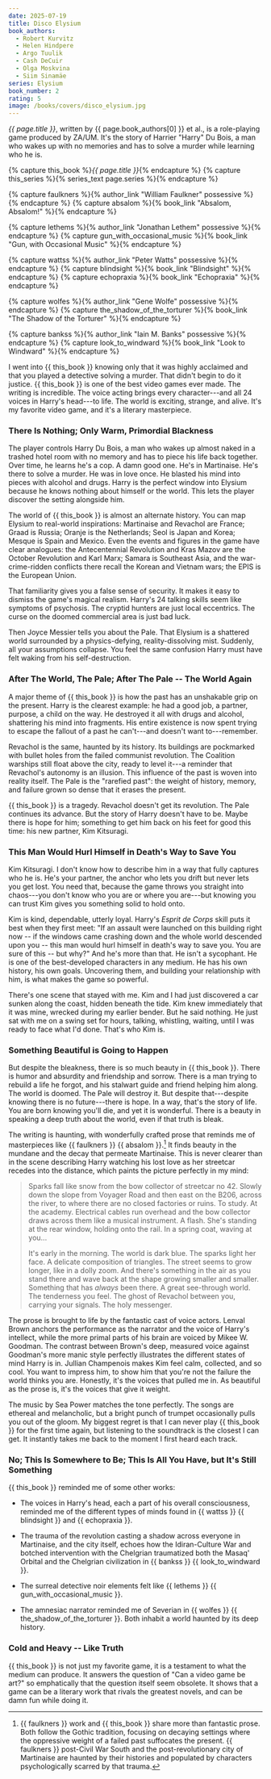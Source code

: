 ```yaml
---
date: 2025-07-19
title: Disco Elysium
book_authors:
  - Robert Kurvitz
  - Helen Hindpere
  - Argo Tuulik
  - Cash DeCuir
  - Olga Moskvina
  - Siim Sinamäe
series: Elysium
book_number: 2
rating: 5
image: /books/covers/disco_elysium.jpg
---
```


<cite class="video-game-title">{{ page.title }}</cite>, written by <span
class="author-name">{{ page.book_authors[0] }}</span> <abbr class="etal">et
al.</abbr>, is a role-playing game produced by ZA/UM. It's the story of
Harrier "Harry" Du Bois, a man who wakes up with no memories and has to solve
a murder while learning who he is.

{% capture this_book %}<cite class="book-title">{{ page.title }}</cite>{% endcapture %}
{% capture this_series %}{% series_text page.series %}{% endcapture %}

{% capture faulkners %}{% author_link "William Faulkner" possessive %}{% endcapture %}
{% capture absalom %}{% book_link "Absalom, Absalom!" %}{% endcapture %}

{% capture lethems %}{% author_link "Jonathan Lethem" possessive %}{% endcapture %}
{% capture gun_with_occasional_music %}{% book_link "Gun, with Occasional Music" %}{% endcapture %}

{% capture wattss %}{% author_link "Peter Watts" possessive %}{% endcapture %}
{% capture blindsight %}{% book_link "Blindsight" %}{% endcapture %}
{% capture echopraxia %}{% book_link "Echopraxia" %}{% endcapture %}

{% capture wolfes %}{% author_link "Gene Wolfe" possessive %}{% endcapture %}
{% capture the_shadow_of_the_torturer %}{% book_link "The Shadow of the Torturer" %}{% endcapture %}

{% capture bankss %}{% author_link "Iain M. Banks" possessive %}{% endcapture %}
{% capture look_to_windward %}{% book_link "Look to Windward" %}{% endcapture %}

I went into {{ this_book }} knowing only that it was highly acclaimed and that
you played a detective solving a murder. That didn't begin to do it justice.
{{ this_book }} is one of the best video games ever made. The writing is
incredible. The voice acting brings every character---and all 24 voices in
Harry's head---to life. The world is exciting, strange, and alive. It's my
favorite video game, and it's a literary masterpiece.

### There Is Nothing; Only Warm, Primordial Blackness

The player controls Harry Du Bois, a man who wakes up almost naked in a
trashed hotel room with no memory and has to piece his life back together.
Over time, he learns he's a cop. A damn good one. He's in Martinaise. He's
there to solve a murder. He was in love once. He blasted his mind into pieces
with alcohol and drugs. Harry is the perfect window into Elysium because he
knows nothing about himself or the world. This lets the player discover the
setting alongside him.

The world of {{ this_book }} is almost an alternate history. You can map
Elysium to real-world inspirations: Martinaise and Revachol are France; Graad
is Russia; Oranje is the Netherlands; Seol is Japan and Korea; Mesque is Spain
and Mexico. Even the events and figures in the game have clear analogues: the
Antecentennial Revolution and Kras Mazov are the October Revolution and Karl
Marx; Samara is Southeast Asia, and the war-crime-ridden conflicts there
recall the Korean and Vietnam wars; the EPIS is the European Union.

That familiarity gives you a false sense of security. It makes it easy to
dismiss the game's magical realism. Harry's 24 talking skills seem like
symptoms of psychosis. The cryptid hunters are just local eccentrics. The
curse on the doomed commercial area is just bad luck.

Then Joyce Messier tells you about the Pale. That Elysium is a shattered world
surrounded by a physics-defying, reality-dissolving mist. Suddenly, all your
assumptions collapse. You feel the same confusion Harry must have felt waking
from his self-destruction.

### After The World, The Pale; After The Pale -- The World Again

A major theme of {{ this_book }} is how the past has an unshakable grip on the
present. Harry is the clearest example: he had a good job, a partner, purpose,
a child on the way. He destroyed it all with drugs and alcohol, shattering his
mind into fragments. His entire existence is now spent trying to escape the
fallout of a past he can't---and doesn't want to---remember.

Revachol is the same, haunted by its history. Its buildings are pockmarked
with bullet holes from the failed communist revolution. The Coalition warships
still float above the city, ready to level it---a reminder that Revachol's
autonomy is an illusion. This influence of the past is woven into reality
itself. The Pale is the "rarefied past": the weight of history, memory, and
failure grown so dense that it erases the present.

{{ this_book }} is a tragedy. Revachol doesn't get its revolution. The Pale
continues its advance. But the story of Harry doesn't have to be. Maybe there
is hope for him; something to get him back on his feet for good this time: his
new partner, Kim Kitsuragi.

### This Man Would Hurl Himself in Death's Way to Save You

Kim Kitsuragi. I don't know how to describe him in a way that fully captures
who he is. He's your partner, the anchor who lets you drift but never lets you
get lost. You need that, because the game throws you straight into chaos---you
don't know who you are or where you are---but knowing you can trust Kim gives
you something solid to hold onto.

Kim is kind, dependable, utterly loyal. Harry's _Esprit de Corps_ skill puts
it best when they first meet: "If an assault were launched on this building
right now -- if the windows came crashing down and the whole world descended
upon you -- this man would hurl himself in death's way to save you. You are
sure of this -- but why?" And he's more than that. He isn't a sycophant. He is
one of the best-developed characters in any medium. He has his own history,
his own goals. Uncovering them, and building your relationship with him, is
what makes the game so powerful.

There's one scene that stayed with me. Kim and I had just discovered a car
sunken along the coast, hidden beneath the tide. Kim knew immediately that it
was mine, wrecked during my earlier bender. But he said nothing. He just sat
with me on a swing set for hours, talking, whistling, waiting, until I was
ready to face what I'd done. That's who Kim is.

### Something Beautiful is Going to Happen

But despite the bleakness, there is so much beauty in {{ this_book }}. There
is humor and absurdity and friendship and sorrow. There is a man trying to
rebuild a life he forgot, and his stalwart guide and friend helping him along.
The world is doomed. The Pale will destroy it. But despite that---despite
knowing there is no future---there is hope. In a way, that's the story of
life. You are born knowing you'll die, and yet it is wonderful. There is a
beauty in speaking a deep truth about the world, even if that truth is bleak.

The writing is haunting, with wonderfully crafted prose that reminds me of
masterpieces like {{ faulkners }} {{ absalom }}.[^gothic] It finds beauty in
the mundane and the decay that permeate Martinaise. This is never clearer than
in the scene describing Harry watching his lost love as her streetcar recedes
into the distance, which paints the picture perfectly in my mind:

[^gothic]: {{ faulkners }} work and {{ this_book }} share more than fantastic
    prose. Both follow the Gothic tradition, focusing on decaying settings
    where the oppressive weight of a failed past suffocates the present. {{
    faulkners }} post-Civil War South and the post-revolutionary city of
    Martinaise are haunted by their histories and populated by characters
    psychologically scarred by that trauma.

> Sparks fall like snow from the bow collector of streetcar no 42. Slowly down
> the slope from Voyager Road and then east on the B206, across the river, to
> where there are no closed factories or ruins. To study. At the academy.
> Electrical cables run overhead and the bow collector draws across them like
> a musical instrument. A flash. She's standing at the rear window, holding
> onto the rail. In a spring coat, waving at you...
>
> It's early in the morning. The world is dark blue. The sparks light her
> face. A delicate composition of triangles. The street seems to grow longer,
> like in a dolly zoom. And there's something in the air as you stand there
> and wave back at the shape growing smaller and smaller. Something that has
> *always* been there. A great see-through world. The tenderness you feel. The
> ghost of Revachol between you, carrying your signals. The holy messenger.

The prose is brought to life by the fantastic cast of voice actors. Lenval
Brown anchors the performance as the narrator and the voice of Harry's
intellect, while the more primal parts of his brain are voiced by Mikee W.
Goodman. The contrast between Brown's deep, measured voice against Goodman's
more manic style perfectly illustrates the different states of mind Harry is
in. Jullian Champenois makes Kim feel calm, collected, and so cool. You want
to impress him, to show him that you're not the failure the world thinks you
are. Honestly, it's the voices that pulled me in. As beautiful as the prose
is, it's the voices that give it weight.

The music by Sea Power matches the tone perfectly. The songs are ethereal and
melancholic, but a bright punch of trumpet occasionally pulls you out of the
gloom. My biggest regret is that I can never play {{ this_book }} for the
first time again, but listening to the soundtrack is the closest I can get. It
instantly takes me back to the moment I first heard each track.

### No; This Is Somewhere to Be; This Is All You Have, but It's Still Something

{{ this_book }} reminded me of some other works:

- The voices in Harry's head, each a part of his overall consciousness,
  reminded me of the different types of minds found in {{ wattss }} {{
  blindsight }} and {{ echopraxia }}.

- The trauma of the revolution casting a shadow across everyone in Martinaise,
  and the city itself, echoes how the Idiran-Culture War and botched
  intervention with the Chelgrian traumatized both the Masaq' Orbital and the
  Chelgrian civilization in {{ bankss }} {{ look_to_windward }}.

- The surreal detective noir elements felt like {{ lethems }} {{
  gun_with_occasional_music }}.

- The amnesiac narrator reminded me of Severian in {{ wolfes }} {{
  the_shadow_of_the_torturer }}. Both inhabit a world haunted by its deep
  history.

### Cold and Heavy -- Like Truth

{{ this_book }} is not just my favorite game, it is a testament to what the
medium can produce. It answers the question of "Can a video game be art?" so
emphatically that the question itself seem obsolete. It shows that a game can
be a literary work that rivals the greatest novels, and can be damn fun while
doing it.
